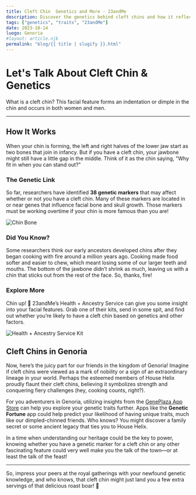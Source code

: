 ```yaml
---
title: Cleft Chin  Genetics and More - 23andMe
description: Discover the genetics behind cleft chins and how it reflects our ancestry.
tags: ["genetics", "traits", "23andMe"]
date: 2023-10-14
luogo: Genoria
#layout: article.njk
permalink: "blog/{{ title | slugify }}.html"
---
```


# Let's Talk About Cleft Chin & Genetics

What is a cleft chin? This facial feature forms an indentation or dimple in the chin and occurs in both women and men.

---

## How It Works

When your chin is forming, the left and right halves of the lower jaw start as two bones that join in infancy. But if you have a cleft chin, your jawbone might still have a little gap in the middle. Think of it as the chin saying, "Why fit in when you can stand out?"

### The Genetic Link

So far, researchers have identified **38 genetic markers** that may affect whether or not you have a cleft chin. Many of these markers are located in or near genes that influence facial bone and skull growth. Those markers must be working overtime if your chin is more famous than you are!

![Chin Bone](https://pub-prd-seohub-us-west-2.s3.us-west-2.amazonaws.com/wp-content/uploads/sites/2/2021/07/content_image.dcfe876e80b0.png)

### Did You Know?

Some researchers think our early ancestors developed chins after they began cooking with fire around a million years ago. Cooking made food softer and easier to chew, which meant losing some of our larger teeth and mouths. The bottom of the jawbone didn’t shrink as much, leaving us with a chin that sticks out from the rest of the face. So, thanks, fire!

### Explore More

Chin up! 🥳 23andMe’s Health + Ancestry Service can give you some insight into your facial features. Grab one of their kits, send in some spit, and find out whether you’re likely to have a cleft chin based on genetics and other factors.

![Health + Ancestry Service Kit](https://pub-prd-seohub-us-west-2.s3.us-west-2.amazonaws.com/wp-content/uploads/sites/2/2022/03/HA-Kit-Image-1.png)

## Cleft Chins in Genoria

Now, here’s the juicy part for our friends in the kingdom of Genoria! Imagine if cleft chins were viewed as a mark of nobility or a sign of an extraordinary lineage in your world. Perhaps the esteemed members of House Helix proudly flaunt their cleft chins, believing it symbolizes strength and conquering fiery challenges (hey, cooking counts, right?). 

For you adventurers in Genoria, utilizing insights from the [GenePlaza App Store](https://www.GenePlaza.com/app-store) can help you explore your genetic traits further. Apps like the **Genetic Fortune** app could help predict your likelihood of having unique traits, much like our dimpled-chinned friends. Who knows? You might discover a family secret or some ancient legacy that ties you to House Helix.

In a time when understanding our heritage could be the key to power, knowing whether you have a genetic marker for a cleft chin or any other fascinating feature could very well make you the talk of the town—or at least the talk of the feast!

---

So, impress your peers at the royal gatherings with your newfound genetic knowledge, and who knows, that cleft chin might just land you a few extra servings of that delicious roast boar! 🍖
